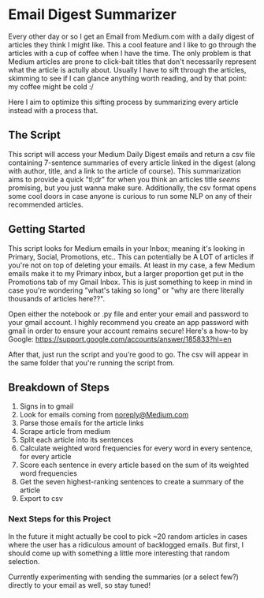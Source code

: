 # Email Digest Summarizer

Every other day or so I get an Email from Medium.com with a daily digest of articles they think I might like.
This a cool feature and I like to go through the articles with a cup of coffee when I have the time. The only problem is
that Medium articles are prone to click-bait titles that don't necessarily represent what the article is actully about.
Usually I have to sift through the articles, skimming to see if I can glance anything worth reading, and by that point: my coffee might be cold :/

Here I aim to optimize this sifting process by summarizing every article instead with a process that.

## The Script

This script will access your Medium Daily Digest emails and return a csv file containing 7-sentence summaries of every article linked in the digest 
(along with author, title, and a link to the article of course). This summarization aims to provide a quick "tl;dr" for when you think an articles title
*seems* promising, but you just wanna make sure. Additionally, the csv format opens some cool doors in case anyone is curious to run some NLP on any of their
recommended articles.

## Getting Started
This script looks for Medium emails in your Inbox; meaning it's looking in Primary, Social, Promotions, etc.. This can potentially be A LOT of articles if you're not
on top of deleting your emails. At least in my case, a few Medium emails make it to my Primary inbox, but a larger proportion get put in the Promotions tab of 
my Gmail Inbox. This is just something to keep in mind in case you're wondering "what's taking so long" or "why are there literally thousands of articles here??".

Open either the notebook or .py file and enter your email and password to your gmail account. I highly recommend you create an app password with gmail in order to ensure your
account remains secure! Here's a how-to by Google: https://support.google.com/accounts/answer/185833?hl=en

After that, just run the script and you're good to go. The csv will appear in the same folder that you're running the script from. 


## Breakdown of Steps

1. Signs in to gmail
2. Look for emails coming from noreply@Medium.com
3. Parse those emails for the article links
4. Scrape article from medium
5. Split each article into its sentences
6. Calculate weighted word frequencies for every word in every sentence, for every article
7. Score each sentence in every article based on the sum of its weighted word frequencies
8. Get the seven highest-ranking sentences to create a summary of the article
9. Export to csv


### Next Steps for this Project
In the future it might actually be cool to pick  ~20 random articles in cases where the user has a ridiculous amount of backlogged emails. But first, I should come up with
something a little more interesting that random selection.

Currently experimenting with sending the summaries (or a select few?) directly to your email as well, so stay tuned!
